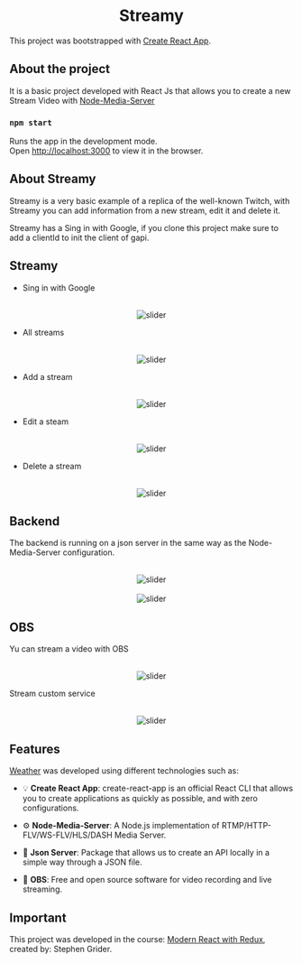<h1 align="center">Streamy</h1>

This project was bootstrapped with [Create React App](https://github.com/facebook/create-react-app).

## About the project

It is a basic project developed with React Js that allows you to create a new Stream Video with [Node-Media-Server](https://github.com/illuspas/Node-Media-Server)

### `npm start`

Runs the app in the development mode.\
Open [http://localhost:3000](http://localhost:3000) to view it in the browser.

## About Streamy
Streamy is a very basic example of a replica of the well-known Twitch, with Streamy you can add information from a new stream, edit it and delete it.

Streamy has a Sing in with Google, if you clone this project make sure to add a clientId to init the client of gapi.


## Streamy 

 - Sing in with Google

 <div align="center">
    <br>
    <img src="" alt="slider" width="auto" height="auto" />
    <br>
</div>

- All streams

 <div align="center">
    <br>
    <img src="" alt="slider" width="auto" height="auto" />
    <br>
</div>

- Add a stream

 <div align="center">
    <br>
    <img src="" alt="slider" width="auto" height="auto" />
    <br>
</div>

- Edit a steam

 <div align="center">
    <br>
    <img src="" alt="slider" width="auto" height="auto" />
    <br>
</div>

- Delete a stream

 <div align="center">
    <br>
    <img src="" alt="slider" width="auto" height="auto" />
    <br>
</div>


## Backend

The backend is running on a json server in the same way as the Node-Media-Server configuration.

<div align="center">
    <br>
    <img src="" alt="slider" width="auto" height="auto" />
    <br>
</div>

<div align="center">
    <br>
    <img src="" alt="slider" width="auto" height="auto" />
    <br>
</div>


## OBS

Yu can stream a video with OBS

<div align="center">
    <br>
    <img src="" alt="slider" width="auto" height="auto" />
    <br>
</div>

Stream custom service

<div align="center">
    <br>
    <img src="" alt="slider" width="auto" height="auto" />
    <br>
</div>

## Features

[Weather](https://youthful-sinoussi-491f0a.netlify.app/) was developed using different technologies such as:

- :bulb: **Create React App**: create-react-app is an official React CLI that allows you to create applications as quickly as possible, and with zero configurations.

- :gear: **Node-Media-Server**: A Node.js implementation of RTMP/HTTP-FLV/WS-FLV/HLS/DASH Media Server.

-  :incoming_envelope: **Json Server**: Package that allows us to create an API locally in a simple way through a JSON file.

- :iphone: **OBS**: Free and open source software for video recording and live streaming.

## Important

This project was developed in the course: [Modern React with Redux](https://www.udemy.com/course/react-redux/), created by: Stephen Grider.
